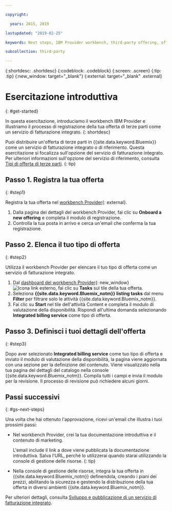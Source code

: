 ```yaml
---

copyright:

  years: 2015, 2019

lastupdated: "2019-02-25"

keywords: Next steps, IBM Provider workbench, third-party offering, offering type

subcollection: third-party

---
```


{:shortdesc: .shortdesc}
{:codeblock: .codeblock}
{:screen: .screen}
{:tip: .tip}
{:new_window: target="_blank"}
{:external: target="_blank" .external}

# Esercitazione introduttiva
{: #get-started}

In questa esercitazione, introduciamo il workbench IBM Provider e illustriamo il processo di registrazione della tua offerta di terze parti come un servizio di fatturazione integrato.
{: shortdesc}

Puoi distribuire un'offerta di terze parti in {{site.data.keyword.Bluemix}} come un servizio di fatturazione integrato o di riferimento. Questa esercitazione si focalizza sull'opzione del servizio di fatturazione integrato. Per ulteriori informazioni sull'opzione del servizio di riferimento, consulta [Tipi di offerta di terze parti](/docs/third-party?topic=third-party-offering-types#offering-types).
{: tip}

## Passo 1. Registra la tua offerta
{: #step1}

Registra la tua offerta nel [workbench Provider](https://www.ibm.com/marketplace/workbench/){: external}.

1. Dalla pagina dei dettagli del workbench Provider, fai clic su **Onboard a new offering** e completa il modulo di registrazione.
2. Controlla la tua posta in arrivo e cerca un'email che conferma la tua registrazione.

## Passo 2. Elenca il tuo tipo di offerta
{: #step2}

Utilizza il workbench Provider per elencare il tuo tipo di offerta come un servizio di fatturazione integrato.

1. Dal [dashboard del workbench Provider](https://www.ibm.com/marketplace/workbench/provider/dashboard){: new_window} ![Icona link esterno](../icons/launch-glyph.svg "Icona link esterno"), fai clic su **Tasks** sul tile della tua offerta.
2. Seleziona **{{site.data.keyword.Bluemix_notm}} listing tasks** dal menu **Filter** per filtrare solo le attività {{site.data.keyword.Bluemix_notm}}.
3. Fai clic su **Start** nel tile dell'attività Content e completa il modulo di valutazione della disponibilità. Rispondi all'ultima domanda selezionando **Integrated billing service** come tipo di offerta.

## Passo 3. Definisci i tuoi dettagli dell'offerta
{: #step3}

Dopo aver selezionato **Integrated billing service** come tuo tipo di offerta e inviato il modulo di valutazione della disponibilità, la pagina viene aggiornata con una sezione per la definizione del contenuto. Viene visualizzato nella tua pagina dei dettagli del catalogo nella console {{site.data.keyword.Bluemix_notm}}. Compila tutti i campi e invia il modulo per la revisione. Il processo di revisione può richiedere alcuni giorni.

## Passi successivi
{: #gs-next-steps}

Una volta che hai ottenuto l'approvazione, ricevi un'email che illustra i tuoi prossimi passi:

* Nel workbench Provider, crei la tua documentazione introduttiva e il contenuto di marketing.

  L'email include il link a dove viene pubblicata la documentazione introduttiva. Salva l'URL, perché lo utilizzerai quando starai utilizzando la console di gestione delle risorse. 
  {: tip}

* Nella console di gestione delle risorse, integra la tua offerta in {{site.data.keyword.Bluemix_notm}} definendola, creando i piani dei prezzi, abilitando la sicurezza e gestendo la distribuzione della tua offerta in diversi ambienti {{site.data.keyword.Bluemix_notm}}. 

Per ulteriori dettagli, consulta [Sviluppo e pubblicazione di un servizio di fatturazione integrato](/docs/third-party?topic=third-party-overview#overview). 
